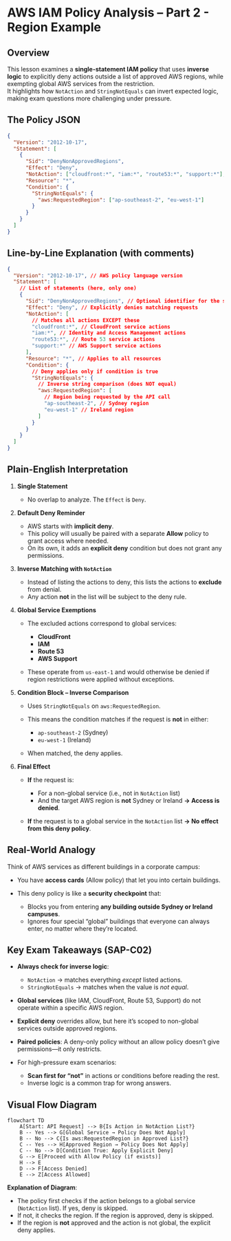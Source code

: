# AWS IAM Policy Analysis – Part 2 - Region Example

## Overview

This lesson examines a **single-statement IAM policy** that uses **inverse logic** to explicitly deny actions outside a list of approved AWS regions, while exempting global AWS services from the restriction.  
It highlights how `NotAction` and `StringNotEquals` can invert expected logic, making exam questions more challenging under pressure.

## The Policy JSON

```json
{
  "Version": "2012-10-17",
  "Statement": [
    {
      "Sid": "DenyNonApprovedRegions",
      "Effect": "Deny",
      "NotAction": ["cloudfront:*", "iam:*", "route53:*", "support:*"],
      "Resource": "*",
      "Condition": {
        "StringNotEquals": {
          "aws:RequestedRegion": ["ap-southeast-2", "eu-west-1"]
        }
      }
    }
  ]
}
```

## Line-by-Line Explanation (with comments)

```json
{
  "Version": "2012-10-17", // AWS policy language version
  "Statement": [
    // List of statements (here, only one)
    {
      "Sid": "DenyNonApprovedRegions", // Optional identifier for the statement
      "Effect": "Deny", // Explicitly denies matching requests
      "NotAction": [
        // Matches all actions EXCEPT these
        "cloudfront:*", // CloudFront service actions
        "iam:*", // Identity and Access Management actions
        "route53:*", // Route 53 service actions
        "support:*" // AWS Support service actions
      ],
      "Resource": "*", // Applies to all resources
      "Condition": {
        // Deny applies only if condition is true
        "StringNotEquals": {
          // Inverse string comparison (does NOT equal)
          "aws:RequestedRegion": [
            // Region being requested by the API call
            "ap-southeast-2", // Sydney region
            "eu-west-1" // Ireland region
          ]
        }
      }
    }
  ]
}
```

## Plain-English Interpretation

1. **Single Statement**

   - No overlap to analyze. The `Effect` is `Deny`.

2. **Default Deny Reminder**

   - AWS starts with **implicit deny**.
   - This policy will usually be paired with a separate **Allow** policy to grant access where needed.
   - On its own, it adds an **explicit deny** condition but does not grant any permissions.

3. **Inverse Matching with `NotAction`**

   - Instead of listing the actions to deny, this lists the actions to **exclude** from denial.
   - Any action **not** in the list will be subject to the deny rule.

4. **Global Service Exemptions**

   - The excluded actions correspond to global services:

     - **CloudFront**
     - **IAM**
     - **Route 53**
     - **AWS Support**

   - These operate from `us-east-1` and would otherwise be denied if region restrictions were applied without exceptions.

5. **Condition Block – Inverse Comparison**

   - Uses `StringNotEquals` on `aws:RequestedRegion`.
   - This means the condition matches if the request is **not** in either:

     - `ap-southeast-2` (Sydney)
     - `eu-west-1` (Ireland)

   - When matched, the deny applies.

6. **Final Effect**

   - **If** the request is:

     - For a non-global service (i.e., not in `NotAction` list)
     - And the target AWS region is **not** Sydney or Ireland
       **→ Access is denied**.

   - **If** the request is to a global service in the `NotAction` list
     **→ No effect from this deny policy**.

## Real-World Analogy

Think of AWS services as different buildings in a corporate campus:

- You have **access cards** (Allow policy) that let you into certain buildings.
- This deny policy is like a **security checkpoint** that:

  - Blocks you from entering **any building outside Sydney or Ireland campuses**.
  - Ignores four special “global” buildings that everyone can always enter, no matter where they’re located.

## Key Exam Takeaways (SAP-C02)

- **Always check for inverse logic**:

  - `NotAction` → matches everything _except_ listed actions.
  - `StringNotEquals` → matches when the value is _not equal_.

- **Global services** (like IAM, CloudFront, Route 53, Support) do not operate within a specific AWS region.
- **Explicit deny** overrides allow, but here it’s scoped to non-global services outside approved regions.
- **Paired policies**: A deny-only policy without an allow policy doesn’t give permissions—it only restricts.
- For high-pressure exam scenarios:

  - **Scan first for “not”** in actions or conditions before reading the rest.
  - Inverse logic is a common trap for wrong answers.

## Visual Flow Diagram

```mermaid
flowchart TD
    A[Start: API Request] --> B{Is Action in NotAction List?}
    B -- Yes --> G[Global Service → Policy Does Not Apply]
    B -- No --> C{Is aws:RequestedRegion in Approved List?}
    C -- Yes --> H[Approved Region → Policy Does Not Apply]
    C -- No --> D[Condition True: Apply Explicit Deny]
    G --> E[Proceed with Allow Policy (if exists)]
    H --> E
    D --> F[Access Denied]
    E --> Z[Access Allowed]
```

**Explanation of Diagram**:

- The policy first checks if the action belongs to a global service (`NotAction` list). If yes, deny is skipped.
- If not, it checks the region. If the region is approved, deny is skipped.
- If the region is **not** approved and the action is not global, the explicit deny applies.
